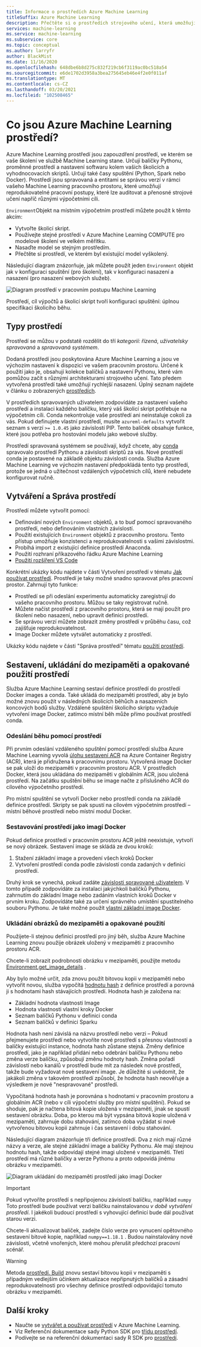 ```yaml
---
title: Informace o prostředích Azure Machine Learning
titleSuffix: Azure Machine Learning
description: Přečtěte si o prostředích strojového učení, která umožňují reprodukovatelnou, auditovaný a & definice závislostí přenosného strojového učení pro různé výpočetní cíle.
services: machine-learning
ms.service: machine-learning
ms.subservice: core
ms.topic: conceptual
ms.author: larryfr
author: BlackMist
ms.date: 11/16/2020
ms.openlocfilehash: 648dbe6b8d275c832f219cb6f3119ac0bc518a54
ms.sourcegitcommit: e6de1702d3958a3bea275645eb46e4f2e0f011af
ms.translationtype: MT
ms.contentlocale: cs-CZ
ms.lasthandoff: 03/20/2021
ms.locfileid: "102508465"
---
```

# <a name="what-are-azure-machine-learning-environments"></a>Co jsou Azure Machine Learning prostředí?

Azure Machine Learning prostředí jsou zapouzdření prostředí, ve kterém se vaše školení ve službě Machine Learning stane. Určují balíčky Pythonu, proměnné prostředí a nastavení softwaru kolem vašich školicích a vyhodnocovacích skriptů. Určují také časy spuštění (Python, Spark nebo Docker). Prostředí jsou spravovaná a entitami se správou verzí v rámci vašeho Machine Learning pracovního prostoru, které umožňují reprodukovatelné pracovní postupy, které lze auditovat a přenosné strojové učení napříč různými výpočetními cíli.

`Environment`Objekt na místním výpočetním prostředí můžete použít k těmto akcím:
* Vytvořte školicí skript.
* Používejte stejné prostředí v Azure Machine Learning COMPUTE pro modelové školení ve velkém měřítku.
* Nasaďte model se stejným prostředím.
* Přečtěte si prostředí, ve kterém byl existující model vyškolený.

Následující diagram znázorňuje, jak můžete použít jeden `Environment` objekt jak v konfiguraci spuštění (pro školení), tak v konfiguraci nasazení a nasazení (pro nasazení webových služeb).

![Diagram prostředí v pracovním postupu Machine Learning](./media/concept-environments/ml-environment.png)

Prostředí, cíl výpočtů a školicí skript tvoří konfiguraci spuštění: úplnou specifikaci školicího běhu.

## <a name="types-of-environments"></a>Typy prostředí

Prostředí se můžou v podstatě rozdělit do tří *kategorií: řízená*, *uživatelsky spravovaná* a *spravovaná systémem*.

Dodaná prostředí jsou poskytována Azure Machine Learning a jsou ve výchozím nastavení k dispozici ve vašem pracovním prostoru. Určené k použití jako je, obsahují kolekce balíčků a nastavení Pythonu, které vám pomůžou začít s různými architekturami strojového učení. Tato předem vytvořená prostředí také umožňují rychlejší nasazení. Úplný seznam najdete v článku o zobrazených [prostředích](resource-curated-environments.md).

V prostředích spravovaných uživatelem zodpovídáte za nastavení vašeho prostředí a instalaci každého balíčku, který váš školicí skript potřebuje na výpočetním cíli. Conda nekontroluje vaše prostředí ani neinstaluje cokoli za vás. Pokud definujete vlastní prostředí, musíte `azureml-defaults` vytvořit seznam s verzí `>= 1.0.45` jako závislostí PIP. Tento balíček obsahuje funkce, které jsou potřeba pro hostování modelu jako webové služby.

Prostředí spravovaná systémem se používají, když chcete, aby [conda](https://conda.io/docs/) spravovalo prostředí Pythonu a závislosti skriptů za vás. Nové prostředí conda je postavené na základě objektu závislosti conda. Služba Azure Machine Learning ve výchozím nastavení předpokládá tento typ prostředí, protože se jedná o užitečnost vzdálených výpočetních cílů, které nebudete konfigurovat ručně.

## <a name="create-and-manage-environments"></a>Vytváření a Správa prostředí

Prostředí můžete vytvořit pomocí:

* Definování nových `Environment` objektů, a to buď pomocí spravovaného prostředí, nebo definováním vlastních závislostí.
* Použití existujících `Environment` objektů z pracovního prostoru. Tento přístup umožňuje konzistenci a reprodukovatelnosti s vašimi závislostmi.
* Probíhá import z existující definice prostředí Anaconda.
* Použití rozhraní příkazového řádku Azure Machine Learning
* [Použití rozšíření VS Code](how-to-manage-resources-vscode.md#create-environment)

Konkrétní ukázky kódu najdete v části Vytvoření prostředí v tématu [Jak používat prostředí](how-to-use-environments.md#create-an-environment). Prostředí je taky možné snadno spravovat přes pracovní prostor. Zahrnují tyto funkce:

* Prostředí se při odeslání experimentu automaticky zaregistrují do vašeho pracovního prostoru. Můžou se taky registrovat ručně.
* Můžete načíst prostředí z pracovního prostoru, která se mají použít pro školení nebo nasazení, nebo upravit definici prostředí.
* Se správou verzí můžete zobrazit změny prostředí v průběhu času, což zajišťuje reprodukovatelnost.
* Image Docker můžete vytvářet automaticky z prostředí.

Ukázky kódu najdete v části "Správa prostředí" tématu [použití prostředí](how-to-use-environments.md#manage-environments).

## <a name="environment-building-caching-and-reuse"></a>Sestavení, ukládání do mezipaměti a opakované použití prostředí

Služba Azure Machine Learning sestaví definice prostředí do prostředí Docker images a conda. Také ukládá do mezipaměti prostředí, aby je bylo možné znovu použít v následných školicích běhůch a nasazeních koncových bodů služby. Vzdálené spuštění školicího skriptu vyžaduje vytvoření image Docker, zatímco místní běh může přímo používat prostředí conda. 

### <a name="submitting-a-run-using-an-environment"></a>Odeslání běhu pomocí prostředí

Při prvním odeslání vzdáleného spuštění pomocí prostředí služba Azure Machine Learning vyvolá [úlohu sestavení ACR](../container-registry/container-registry-tasks-overview.md) na Azure Container Registry (ACR), která je přidružena k pracovnímu prostoru. Vytvořená image Docker se pak uloží do mezipaměti v pracovním prostoru ACR. V prostředích Docker, která jsou ukládána do mezipaměti v globálním ACR, jsou uložená prostředí. Na začátku spuštění běhu se image načte z příslušného ACR do cílového výpočetního prostředí.

Pro místní spuštění se vytvoří Docker nebo prostředí conda na základě definice prostředí. Skripty se pak spustí na cílovém výpočetním prostředí – místní běhové prostředí nebo místní modul Docker.

### <a name="building-environments-as-docker-images"></a>Sestavování prostředí jako imagí Docker

Pokud definice prostředí v pracovním prostoru ACR ještě neexistuje, vytvoří se nový obrázek. Sestavení image se skládá ze dvou kroků:

 1. Stažení základní image a provedení všech kroků Docker
 2. Vytvoření prostředí conda podle závislostí conda zadaných v definici prostředí.

Druhý krok se vynechá, pokud zadáte [závislosti spravované uživatelem](/python/api/azureml-core/azureml.core.environment.pythonsection). V tomto případě zodpovídáte za instalaci jakýchkoli balíčků Pythonu, zahrnutím do základní Image nebo zadáním vlastních kroků Docker v prvním kroku. Zodpovídáte také za určení správného umístění spustitelného souboru Pythonu. Je také možné použít [vlastní základní image Docker](how-to-deploy-custom-docker-image.md).

### <a name="image-caching-and-reuse"></a>Ukládání obrázků do mezipaměti a opakované použití

Použijete-li stejnou definici prostředí pro jiný běh, služba Azure Machine Learning znovu použije obrázek uložený v mezipaměti z pracovního prostoru ACR. 

Chcete-li zobrazit podrobnosti obrázku v mezipaměti, použijte metodu [Environment.get_image_details](/python/api/azureml-core/azureml.core.environment.environment#get-image-details-workspace-) .

Aby bylo možné určit, zda znovu použít bitovou kopii v mezipaměti nebo vytvořit novou, služba vypočítá [hodnotu hash](https://en.wikipedia.org/wiki/Hash_table) z definice prostředí a porovná ji s hodnotami hash stávajících prostředí. Hodnota hash je založena na:
 
 * Základní hodnota vlastnosti Image
 * Hodnota vlastnosti vlastní kroky Docker
 * Seznam balíčků Pythonu v definici conda
 * Seznam balíčků v definici Sparku 

Hodnota hash není závislá na názvu prostředí nebo verzi – Pokud přejmenujete prostředí nebo vytvoříte nové prostředí s přesnou vlastností a balíčky existující instance, hodnota hash zůstane stejná. Změny definice prostředí, jako je například přidání nebo odebrání balíčku Pythonu nebo změna verze balíčku, způsobují změnu hodnoty hash. Změna pořadí závislostí nebo kanálů v prostředí bude mít za následek nové prostředí, takže bude vyžadovat nové sestavení image. Je důležité si uvědomit, že jakákoli změna v takovém prostředí způsobí, že hodnota hash neověřuje a výsledkem je nové "nespravované" prostředí.

Vypočítaná hodnota hash je porovnána s hodnotami v pracovním prostoru a globálním ACR (nebo v cíli výpočetní služby pro místní spuštění). Pokud se shoduje, pak je načtena bitová kopie uložená v mezipaměti, jinak se spustí sestavení obrázku. Doba, po kterou má být vypsána bitová kopie uložená v mezipaměti, zahrnuje dobu stahování, zatímco doba vyžádat si nově vytvořenou bitovou kopii zahrnuje i čas sestavení i dobu stahování. 

Následující diagram znázorňuje tři definice prostředí. Dva z nich mají různé názvy a verze, ale stejné základní image a balíčky Pythonu. Ale mají stejnou hodnotu hash, takže odpovídají stejné imagi uložené v mezipaměti. Třetí prostředí má různé balíčky a verze Pythonu a proto odpovídá jinému obrázku v mezipaměti.

![Diagram ukládání do mezipaměti prostředí jako imagí Docker](./media/concept-environments/environment-caching.png)

>[!IMPORTANT]
> Pokud vytvoříte prostředí s nepřipojenou závislostí balíčku, například ```numpy``` Toto prostředí bude používat verzi balíčku nainstalovanou _v době vytváření prostředí_. I jakékoli budoucí prostředí s vyhovující definicí bude dál používat starou verzi. 

Chcete-li aktualizovat balíček, zadejte číslo verze pro vynucení opětovného sestavení bitové kopie, například ```numpy==1.18.1``` . Budou nainstalovány nové závislosti, včetně vnořených, které mohou přerušit předchozí pracovní scénář. 

> [!WARNING]
>  Metoda [prostředí. Build](/python/api/azureml-core/azureml.core.environment.environment#build-workspace--image-build-compute-none-) znovu sestaví bitovou kopii v mezipaměti s případným vedlejším účinkem aktualizace nepřipnutých balíčků a zásadní reprodukovatelnosti pro všechny definice prostředí odpovídající tomuto obrázku v mezipaměti.

## <a name="next-steps"></a>Další kroky

* Naučte se [vytvářet a používat prostředí](how-to-use-environments.md) v Azure Machine Learning.
* Viz Referenční dokumentace sady Python SDK pro [třídu prostředí](/python/api/azureml-core/azureml.core.environment%28class%29).
* Podívejte se na referenční dokumentaci sady R SDK pro [prostředí](https://azure.github.io/azureml-sdk-for-r/reference/index.html#section-environments).